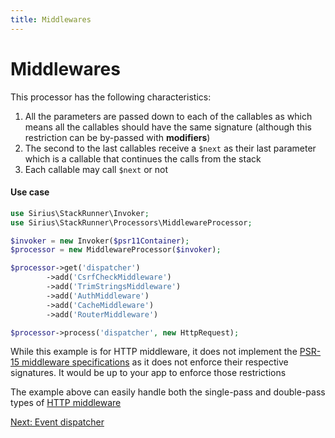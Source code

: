 ```yaml
---
title: Middlewares
---
```


# Middlewares

This processor has the following characteristics:
1. All the parameters are passed down to each of the callables as which means all the callables should have the same signature (although this restriction can be by-passed with **modifiers**)
2. The second to the last callables receive a `$next` as their last parameter which is a callable that continues the calls from the stack
3. Each callable may call `$next` or not

#### Use case

```php
use Sirius\StackRunner\Invoker;
use Sirius\StackRunner\Processors\MiddlewareProcessor;

$invoker = new Invoker($psr11Container);
$processor = new MiddlewareProcessor($invoker);

$processor->get('dispatcher')
        ->add('CsrfCheckMiddleware') 
        ->add('TrimStringsMiddleware')
        ->add('AuthMiddleware')
        ->add('CacheMiddleware')
        ->add('RouterMiddleware')

$processor->process('dispatcher', new HttpRequest);
```

While this example is for HTTP middleware, it does not implement the [PSR-15 middleware specifications](https://www.php-fig.org/psr/psr-15/) as it does not enforce their respective signatures. It would be up to your app to enforce those restrictions

The example above can easily handle both the single-pass and double-pass types of [HTTP middleware](https://www.php-fig.org/psr/psr-15/meta/)

[Next: Event dispatcher](2_3_event_dispatcher.md)
